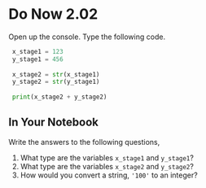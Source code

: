 # Do Now 2.02

Open up the console. Type the following code. 

```python
 x_stage1 = 123
 y_stage1 = 456
 
 x_stage2 = str(x_stage1)
 y_stage2 = str(y_stage1)
 
 print(x_stage2 + y_stage2)
```
## In Your Notebook
Write the answers to the following questions,
1. What type are the variables `x_stage1` and `y_stage1`? 
2. What type are the variables `x_stage2` and `y_stage2`? 
3. How would you convert a string, `'100'` to an integer? 
